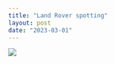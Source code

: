 ```yaml
---
title: "Land Rover spotting"
layout: post
date: "2023-03-01"
---
```


![](/assets/images/2023/20230216_174303-1024x461.jpg)

